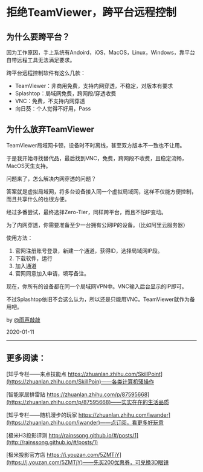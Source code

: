 # 拒绝TeamViewer，跨平台远程控制

## 为什么要跨平台？

因为工作原因，手上系统有Andoird，iOS，MacOS，Linux，Windows，靠平台自带远程工具无法满足要求。

跨平台远程控制软件有这么几款：

* TeamViewer：非商用免费，支持内网穿透，不稳定，对版本有要求
* Splashtop：局域网免费，跨网段/穿透收费
* VNC：免费，不支持内网穿透
* 向日葵：个人觉得不好用，Pass

## 为什么放弃TeamViewer

TeamViewer局域网卡顿，设备时不时离线，甚至双方版本不一致也不让用。

于是我开始寻找替代品，最后找到VNC，免费，跨网段不收费，且稳定流畅，MacOS天生支持。

问题来了，怎么解决内网穿透的问题？

答案就是虚拟局域网，将多台设备接入同一个虚拟局域网，这样不仅能方便控制，而且共享什么的也很方便。

经过多番尝试，最终选择Zero-Tier，同样跨平台，而且不怕IP变动。

为了内网穿透，你需要准备至少一台拥有公网IP的设备。（比如阿里云服务器）

使用方法：

1. 官网注册账号登录，新建一个通道，获得ID，选择局域网IP段。
2. 下载软件，运行
3. 加入通道
4. 官网同意加入申请，填写备注。

现在，你所有的设备都在同一个局域网VPN中。VNC输入后台显示的IP即可。

不过Splashtop依旧不会这么认为，所以还是只能用VNC。TeamViewer就作为备用吧。

by [@雨声敲敲](www.weibo.com/rainssong)

2020-01-11

---

## 更多阅读：

[知乎专栏——来点技能点 https://zhuanlan.zhihu.com/SkillPoint](https://zhuanlan.zhihu.com/SkillPoin)——各类计算机骚操作

[智能家居排雷贴 https://zhuanlan.zhihu.com/p/87595668](https://zhuanlan.zhihu.com/p/87595668)——实实在在的生活品质

[知乎专栏——随机漫步的玩家 https://zhuanlan.zhihu.com/iwander](https://zhuanlan.zhihu.com/iwander)——点订阅，看更多好玩意

[极米H3投影评测 http://rainssong.github.io/#/posts/1](http://rainssong.github.io/#/posts/1)

[极米投影官方店 https://j.youzan.com/5ZMTjY](https://j.youzan.com/5ZMTjY)——先买200优惠券，可兑换3D眼镜 
